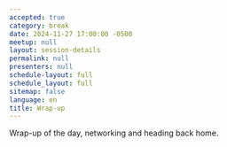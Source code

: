 ```yaml
---
accepted: true
category: break
date: 2024-11-27 17:00:00 -0500
meetup: null
layout: session-details
permalink: null
presenters: null
schedule-layout: full
schedule_layout: full
sitemap: false
language: en
title: Wrap-up
---
```


Wrap-up of the day, networking and heading back home.